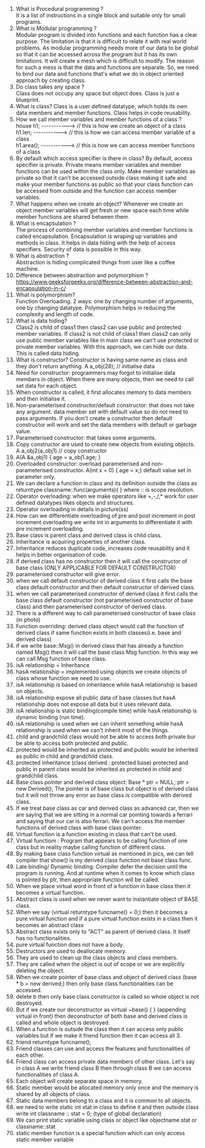 1) What is Procedural programming ? </br>
   It is a list of instructions in a single block and suitable only for small programs.
2) What is Modular programming ? </br>
   Modular program is divided into functions and each function has a clear purpose. The limitation is that it is difficult to relate it with real world problems. As modular      programming needs more of our data to be global so that it can be accessed across the program but it has its own limitations. It will create a mesh which is difficult to      modify. The reason for such a mess is that the data and functions are separate. So, we need to bind our data and functions that's what we do in object oriented approach by    creating class.
3) Do class takes any space ? </br>
   Class does not occupy any space but object does. Class is just a blueprint.
4) What is class?
   Class is a user defined datatype, which holds its own data members and member functions. Class helps in code reusability.
5) How we call member variables and member functions of a class ? </br>
   house h1;   ----------->  // this is how we create an object of a class </br>
   h1.len;     ----------->  // this is how we can access member variable of a class </br>
   h1.area();  ----------->  // this is how we can access member functions of a class </br>
6) By default which access specifier is there in class?
   By default, access specifier is private. Private means member variables and member functions can be used within the class only. Make member variables as private so that it    can't be accessed outside class making it safe and make your member functions as public so that your class function can be accessed from outside and the function can          access member variables.
7) What happens when we create an object?
   Whenever we create an object member variables will get fresh or new space each time while member functions are shared between them.
9) What is encapsulation ? </br>
   The process of combining member variables and member functions is called encapsulation. Encapsulation is wraping up variables and methods in class. It helps in data hiding    with the help of access specifiers. Security of data is possible in this way.
10) What is abstraction ? </br>
    Abstraction is hiding complicated things from user like a coffee machine.
11) Difference between abstraction and polymorphism ? </br>
    https://www.geeksforgeeks.org/difference-between-abstraction-and-encapsulation-in-c/
13) What is polymorphism? </br>
    Function Overloading. 2 ways: one by changing number of arguments, one by changing datatype. Polymorphism helps in reducing the complexity and length of code.
14) What is data hiding? </br>
    Class2 is child of class1 then class2 can use public and protected member variables. If class2 is not child of class1 then class2 can only use public member variables
     like in main class we can't use protected or private member variables. With this approach, we can hide our data. This is called data hiding.
15) What is constructor?
    Constructor is having same name as class and they don't return anything. A a_obj(28); // initialise data
21) Need for constructor: programmers may forgot to initialise data members in object. When there are many objects, then we need to call set data for each object.
22) When constructor is called, it first allocates memory to data members and then initialise it.
23) Non-parameterised constructor/default constructor: that does not take any argument. data member set with default value so do not need to pass arguments. If you don't create a constructor then default constructor will work and set the data members with default or garbage value.
24) Parameterised constructor: that takes some arguments.
25) Copy constructor are used to create new objects from existing objects. A a_obj2(a_obj1) // copy constructor
26)  A(A &a_obj1) { age = a_obj1.age; }
27)  Overloaded constructor: overload parameterised and non-parameterised constructor. A(int x = 0) { age = x;} default value set in parameter only.
28)  We can declare a function in class and its definition outside the class as returntype classname::func(arguments){ } where :: is scope resolution.
29)  Operator overloading: when we make operators like +,-,/,* work for user defined datatypes likes objects and structures.
30)  Operator overloading in details in picture(ss)
31)  How can we differentiate overloading of pre and post increment in post increment overloading we write int in arguments to differentiate it with pre increment overloading.
32)  Base class is parent class and derived class is child class.
33)  Inheritance is acquiring properties of another class.
34)  Inheritance reduces duplicate code, increases code reusability and it helps in better organisation of code.
35)  if derived class has no constructor then it will call the constructor of base class (ONLY APPLICABLE FOR DEFAULT CONSTRUCTOR) 
36)  parameterised constructor will give error.
37)  when we call default constructor of derived class it first calls the base class default constructor and then default constructor of derived class.
38)  when we call parameterised constructor of derived class it first calls the base class default constructor (not parameterised constructor of base class) and then parameterised constructor of derived class.
39)  There is a different way to call parameterised constructor of base class (in photo)
40)  Function overriding: derived class object would call the function of derived class if same function exists in both classes(i.e. base and derived class)
41)  if we write base::Msg() in derived class that has already a function named Msg() then it will call the base class Msg function. In this way we can call Msg function of base class.
42)  isA relationship = Inheritance
43)  hasA relationship = implemented using objects we create objects of class whose function we need to use.
44)  isA relationship is based on inheritance while hasA relationship is based on objects.
45)  isA relationship expose all public data of base classes but hasA relationship does not expose all data but it uses relevant data.
46)  isA relationship is static binding(compile time) while hasA relationship is dynamic binding (run time).
47)  isA relationship is used when we can inherit something while hasA relationship is used when we can't inherit most of the things.
48)  child and grandchild class would not be able to access both private bur be able to access both protected and public.
49)  protected would be inherited as protected and public would be inherited as public in child and grandchild class.
50)  protected inheritance (class derived : protected base) protected and public in parent class would be inherited as protected in child and grandchild class.
51)  Base class pointer and derived class object: Base * ptr = NULL; ptr = new Derived();  The pointer is of base class but object is of derived class but it will not throw any error as base class is compatible with derived class.
52)  If we treat base class as car and derived class as advanced car, then we are saying that we are sitting in a normal car pointing towards a ferrari and saying that our car is also ferrari. We can't access the member functions of derived class with base class pointer.
53)  Virtual function is a function existing in class that can't be used.
54)  Virtual functiom : Program that appears to be calling function of one class but in reality maybe calling function of different class.
55)  By making base class function virtual as mentioned in pics, we can tell compiler that show() is my derived class function not base class func.
56)  Late binding/ Dynamic binding: Compiler defer the decision until the program is running. And at runtime when it comes to know which class is pointed by ptr, then appropriate function will be called.
57)  When we place virtual word in front of a function in base class then it becomes a virtual function.
58)  Abstract class is used when we never want to instantiate object of BASE class.
59)  When we say (virtual returntype funcname() = 0;) then it becomes a pure virtual function and if a pure virtual function exists in a class then it becomes an abstract class
60)  Abstract class exists only to "ACT" as parent of derived class. It itself has no functionalities.
61)  pure virtual function does not have a body.
62)  Destructors are used to deallocate memory.
63)  They are used to clean up the class objects and class members.
64)  They are called when the object is out of scope or we are explicitly deleting the object.
65)  When we create pointer of base class and object of derived class (base * b = new derived;) then only base class functionalities can be accessed.
66)  delete b then only base class constructor is called so whole object is not destroyed.
67)  But if we create our deconstructor as virtual ~base() { }  (appending virtual in front) then deconstructor of both base and derived class is called and whole object is destroyed.
68)  When a function is outside the class then it can access only public variables but if we make it friend function then it can access all 3.
69)  friend returntype funcname();
70)  Friend classes can use and access the features and functionalities of each other.
71)  Friend class can access private data members of other class. Let's say in class A we write friend class B then through class B we can access functionalities of class A.
72)  Each object will create separate space in memory.
73)  Static member would be allocated memory only once and the memory is shared by all objects of class.
74)  Static data members belong to a class and it is common to all objects.
75)  we need to write static int stat in class to define it and then outside class write int classname :: stat = 0;  (type of global declaration)
76)  We can print static variable using class or object like objectname.stat or classname::stat
77)  static member function is a special function which can only access static member variable
